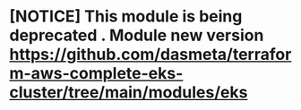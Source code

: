 

# [NOTICE] This module is being deprecated . Module new version https://github.com/dasmeta/terraform-aws-complete-eks-cluster/tree/main/modules/eks

